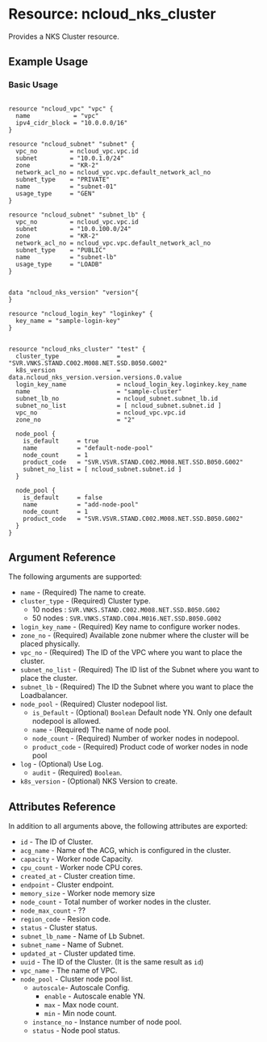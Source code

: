 # Resource: ncloud_nks_cluster

Provides a NKS Cluster resource.

## Example Usage

### Basic Usage

```hcl

resource "ncloud_vpc" "vpc" {
  name            = "vpc"
  ipv4_cidr_block = "10.0.0.0/16"
}

resource "ncloud_subnet" "subnet" {
  vpc_no         = ncloud_vpc.vpc.id
  subnet         = "10.0.1.0/24"
  zone           = "KR-2"
  network_acl_no = ncloud_vpc.vpc.default_network_acl_no
  subnet_type    = "PRIVATE"
  name           = "subnet-01"
  usage_type     = "GEN" 
}

resource "ncloud_subnet" "subnet_lb" {
  vpc_no         = ncloud_vpc.vpc.id
  subnet         = "10.0.100.0/24"
  zone           = "KR-2"
  network_acl_no = ncloud_vpc.vpc.default_network_acl_no
  subnet_type    = "PUBLIC"
  name           = "subnet-lb"
  usage_type     = "LOADB"   
}


data "ncloud_nks_version" "version"{
}

resource "ncloud_login_key" "loginkey" {
  key_name = "sample-login-key"
}


resource "ncloud_nks_cluster" "test" {
  cluster_type                = "SVR.VNKS.STAND.C002.M008.NET.SSD.B050.G002"
  k8s_version                 = data.ncloud_nks_version.version.versions.0.value
  login_key_name              = ncloud_login_key.loginkey.key_name
  name                        = "sample-cluster"
  subnet_lb_no                = ncloud_subnet.subnet_lb.id
  subnet_no_list              = [ ncloud_subnet.subnet.id ]
  vpc_no                      = ncloud_vpc.vpc.id
  zone_no                     = "2"

  node_pool {
    is_default     = true
    name           = "default-node-pool"
    node_count     = 1
    product_code   = "SVR.VSVR.STAND.C002.M008.NET.SSD.B050.G002"
    subnet_no_list = [ ncloud_subnet.subnet.id ]
  }

  node_pool {
    is_default     = false
    name           = "add-node-pool"
    node_count     = 1
    product_code   = "SVR.VSVR.STAND.C002.M008.NET.SSD.B050.G002"
  }
}
```

## Argument Reference

The following arguments are supported:

* `name` - (Required) The name to create.
* `cluster_type` - (Required) Cluster type. 
  * 10 nodes : `SVR.VNKS.STAND.C002.M008.NET.SSD.B050.G002`
  * 50 nodes : `SVR.VNKS.STAND.C004.M016.NET.SSD.B050.G002`
* `login_key_name` - (Required) Key name to configure worker nodes.
* `zone_no` - (Required) Available zone nubmer where the cluster will be placed physically.
* `vpc_no` - (Required) The ID of the VPC where you want to place the cluster.
* `subnet_no_list` - (Required) The ID list of the Subnet where you want to place the cluster.
* `subnet_lb` - (Required) The ID the Subnet where you want to place the Loadbalancer.
* `node_pool` - (Required) Cluster nodepool list.
  * `is_Default` - (Optional) `Boolean` Default node YN. Only one default nodepool is allowed.
  * `name` - (Required) The name of node pool.
  * `node_count` - (Required) Number of worker nodes in nodepool.
  * `product_code` - (Required) Product code of worker nodes in node pool
* `log` - (Optional) Use Log.
    * `audit` - (Required) `Boolean`.
* `k8s_version` - (Optional) NKS Version to create.

## Attributes Reference

In addition to all arguments above, the following attributes are exported:

* `id` - The ID of Cluster.
* `acg_name` - Name of the ACG, which is configured in the cluster.
* `capacity` - Worker node Capacity.
* `cpu_count` - Worker node CPU cores.
* `created_at` - Cluster creation time.
* `endpoint` - Cluster endpoint.
* `memory_size` - Worker node memory size
* `node_count` - Total number of worker nodes in the cluster.
* `node_max_count` - ??
* `region_code` - Resion code.
* `status` - Cluster status.
* `subnet_lb_name` - Name of Lb Subnet.
* `subnet_name` - Name of Subnet.
* `updated_at` - Cluster updated time.
* `uuid` - The ID of the Cluster. (It is the same result as `id`)
* `vpc_name` - The name of VPC.
* `node_pool` - Cluster node pool list.
  * `autoscale`- Autoscale Config.
    * `enable` - Autoscale enable YN.
    * `max` - Max node count.
    * `min` - Min node count.
  * `instance_no` - Instance number of node pool.
  * `status` - Node pool status.

